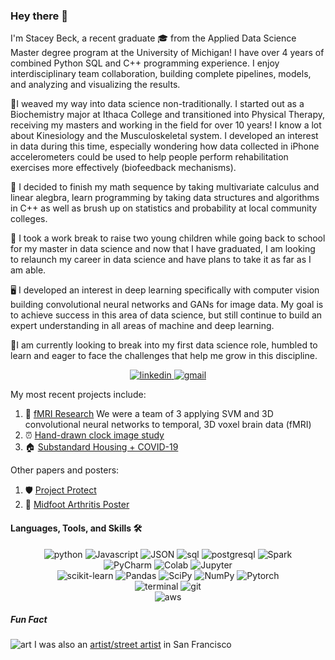 ### Hey there 👋

I'm Stacey Beck, a recent graduate 🎓 from the Applied Data Science Master degree program at the University of 
Michigan! I have over 4 years of combined Python SQL and C++ programming experience. I enjoy interdisciplinary team collaboration,
building complete pipelines, models, and analyzing and visualizing the results.         

🏃‍I weaved my way into data science non-traditionally. I started out as a Biochemistry major at Ithaca College and 
transitioned into Physical Therapy, receiving my masters and working in the field for over 10 years! I know a lot about Kinesiology and
the Musculoskeletal system. I developed an interest in data during this time, especially wondering how data collected in iPhone accelerometers 
could be used to help people perform rehabilitation exercises more effectively (biofeedback mechanisms). 

🧮 I decided to finish my math sequence by taking multivariate calculus and linear alegbra, learn programming by taking data structures and algorithms in C++ as well as brush up on statistics and probability at local community colleges. 

👶 I took a work break to raise two young children while going back to school for my master in data science and now that I have graduated, 
I am looking to relaunch my career in data science and have plans to take it as far as I am able. 

🖥️ I developed an interest in deep learning specifically with computer vision building convolutional neural networks and GANs for image
data. My goal is to achieve success in this area of data science, but still continue to build an expert understanding in all areas of 
machine and deep learning. 

💼I am currently looking to break into my first data science role, humbled to learn and eager to face the challenges that help me grow in this discipline. 

 
<div align="center">
<a href="https://www.linkedin.com/in/staceyrivet/">
<img src="https://img.shields.io/badge/visit%20my%20Linkedin-0A66C2?style=for-the-badge&logo=linkedin&logoColor=white" alt="linkedin" />
</a>
<a href="mailto:staceyrivetbeck@gmail.com">
<img src="https://img.shields.io/badge/email%20me-EA4335?style=for-the-badge&logo=gmail&logoColor=white" alt="gmail" />
</a>
</div>

My most recent projects include:  
1) 🧠 [fMRI Research](https://github.com/yecatstevir/teambrainiac) We were a team of 3 applying SVM and 3D convolutional neural networks to temporal, 3D voxel brain data (fMRI) 
2) ⏰ [Hand-drawn clock image study](https://github.com/yecatstevir/MADSmilestone2)
3) 🏠 [Substandard Housing + COVID-19](https://github.com/yecatstevir/Project_Healthy_Homes/blob/main/Project.Healthy.Home.Final.Report.pdf) 



Other papers and posters:

1) 🛡️ [Project Protect](https://github.com/yecatstevir/yecatstevir/blob/main/files/2104.08522.pdf)
2) 🦶 [Midfoot Arthritis Poster](https://github.com/yecatstevir/yecatstevir/blob/main/files/mfaposter%5B1%5D.ppt.png)


#### Languages, Tools, and Skills 🛠
<div align="center">
<img src="https://img.shields.io/badge/python-3776AB?style=for-the-badge&logo=python&logoColor=white" alt="python" />
<img src = "https://img.shields.io/badge/JavaScript-323330?style=for-the-badge&logo=javascript&logoColor=F7DF1E/" alt = Javascript />
<img src = "https://img.shields.io/badge/json-323330?style=for-the-badge&logo=json&logoColor=pink" alt = JSON />
<img src="https://img.shields.io/badge/SQL-407AFC?style=for-the-badge&logo=icloud&logoColor=white" alt="sql" />
<img src="https://img.shields.io/badge/PostgreSQL-336791?style=for-the-badge&logo=postgresql&logoColor=white" alt="postgresql" />
<img src='https://img.shields.io/badge/Apache%20Spark-4479A1?style=for-the-badge&logo=apache-spark&logoColor=white' alt='Spark' />
</div>
<div align="center">
<img src='https://img.shields.io/badge/PyCharm-000000?style=for-the-badge&logo=pycharm&logoColor=white' alt='PyCharm' />
<img src='https://img.shields.io/badge/Google%20Colab-F9AB00?style=for-the-badge&logo=google-colab&logoColor=white' alt='Colab' />
<img src="https://img.shields.io/badge/Jupyter-orange?style=for-the-badge&logo=jupyter&logoColor=white" alt="Jupyter" />
</div>
<div align="center">
<img src='https://img.shields.io/badge/Scikit%20Learn-F7931E?style=for-the-badge&logo=scikit-learn&logoColor=white' alt='scikit-learn' />
<img src='https://img.shields.io/badge/Pandas-150458?style=for-the-badge&logo=pandas&logoColor=white' alt='Pandas' />
<img src='https://img.shields.io/badge/SciPy-8CAAE6?style=for-the-badge&logo=scipy&logoColor=white' alt='SciPy' />
<img src='https://img.shields.io/badge/NumPy-013243?style=for-the-badge&logo=numpy&logoColor=white' alt='NumPy' />
<img src='https://img.shields.io/badge/Pytorch-EE4C2C?style=for-the-badge&logo=pytorch&logoColor=white' alt='Pytorch' />
</div>
<div align="center">
<img src="https://img.shields.io/badge/terminal%20commands-black?style=for-the-badge&logo=windows%20terminal&logoColor=white" alt="terminal" />
<img src="https://img.shields.io/badge/Git-F05032?style=for-the-badge&logo=git&logoColor=white" alt="git" />
</div>
<div align="center">
<img src="https://img.shields.io/badge/AWS-232F3E?style=for-the-badge&logo=amazonaws&logoColor=white" alt="aws" />
</div>

##### Fun Fact
![art](https://github.com/yecatstevir/yecatstevir/blob/main/files/thumbnail3.png) I was also an [artist/street artist](https://www.analog-monsters.com/) in San Francisco 
